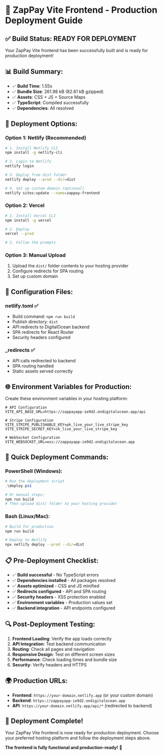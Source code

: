 # 🚀 ZapPay Vite Frontend - Production Deployment Guide

## ✅ **Build Status: READY FOR DEPLOYMENT**

Your ZapPay Vite frontend has been successfully built and is ready for production deployment!

## 📊 **Build Summary:**
- ✅ **Build Time**: 1.55s
- ✅ **Bundle Size**: 261.98 kB (82.61 kB gzipped)
- ✅ **Assets**: CSS + JS + Source Maps
- ✅ **TypeScript**: Compiled successfully
- ✅ **Dependencies**: All resolved

## 🎯 **Deployment Options:**

### **Option 1: Netlify (Recommended)**
```bash
# 1. Install Netlify CLI
npm install -g netlify-cli

# 2. Login to Netlify
netlify login

# 3. Deploy from dist folder
netlify deploy --prod --dir=dist

# 4. Set up custom domain (optional)
netlify sites:update --name=zappay-frontend
```

### **Option 2: Vercel**
```bash
# 1. Install Vercel CLI
npm install -g vercel

# 2. Deploy
vercel --prod

# 3. Follow the prompts
```

### **Option 3: Manual Upload**
1. Upload the `dist/` folder contents to your hosting provider
2. Configure redirects for SPA routing
3. Set up custom domain

## 🔧 **Configuration Files:**

### **netlify.toml** ✅
- Build command: `npm run build`
- Publish directory: `dist`
- API redirects to DigitalOcean backend
- SPA redirects for React Router
- Security headers configured

### **_redirects** ✅
- API calls redirected to backend
- SPA routing handled
- Static assets served correctly

## 🌐 **Environment Variables for Production:**

Create these environment variables in your hosting platform:

```env
# API Configuration
VITE_API_BASE_URL=https://zappayapp-ie9d2.ondigitalocean.app/api

# Stripe Configuration
VITE_STRIPE_PUBLISHABLE_KEY=pk_live_your_live_stripe_key
VITE_STRIPE_SECRET_KEY=sk_live_your_live_stripe_key

# WebSocket Configuration
VITE_WEBSOCKET_URL=wss://zappayapp-ie9d2.ondigitalocean.app
```

## 🚀 **Quick Deployment Commands:**

### **PowerShell (Windows):**
```powershell
# Run the deployment script
.\deploy.ps1

# Or manual steps:
npm run build
# Then upload dist/ folder to your hosting provider
```

### **Bash (Linux/Mac):**
```bash
# Build for production
npm run build

# Deploy to Netlify
npx netlify deploy --prod --dir=dist
```

## 📋 **Pre-Deployment Checklist:**

- ✅ **Build successful** - No TypeScript errors
- ✅ **Dependencies installed** - All packages resolved
- ✅ **Assets optimized** - CSS and JS minified
- ✅ **Redirects configured** - API and SPA routing
- ✅ **Security headers** - XSS protection enabled
- ✅ **Environment variables** - Production values set
- ✅ **Backend integration** - API endpoints configured

## 🔍 **Post-Deployment Testing:**

1. **Frontend Loading**: Verify the app loads correctly
2. **API Integration**: Test backend communication
3. **Routing**: Check all pages and navigation
4. **Responsive Design**: Test on different screen sizes
5. **Performance**: Check loading times and bundle size
6. **Security**: Verify headers and HTTPS

## 🌍 **Production URLs:**

- **Frontend**: `https://your-domain.netlify.app` (or your custom domain)
- **Backend**: `https://zappayapp-ie9d2.ondigitalocean.app`
- **API**: `https://your-domain.netlify.app/api/*` (redirected to backend)

## 🎉 **Deployment Complete!**

Your ZapPay Vite frontend is now ready for production deployment. Choose your preferred hosting platform and follow the deployment steps above.

**The frontend is fully functional and production-ready!** 🚀

